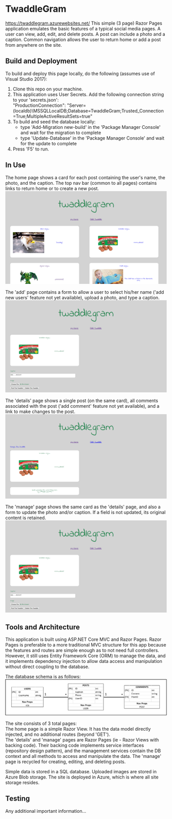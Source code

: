 # TwaddleGram
https://twaddlegram.azurewebsites.net/
This simple (3 page) Razor Pages application emulates the basic features of a typical social media pages. A user can view, add, edit, and delete posts. A post can include a photo and a caption. Common navigation allows the user to return home or add a post from anywhere on the site.

## Build and Deployment
To build and deploy this page locally, do the following (assumes use of Visual Studio 2017):
 1. Clone this repo on your machine.
 2. This application uses User Secrets. Add the following connection string to your 'secrets.json':  
     "ProductionConnection": "Server=(localdb)\\MSSQLLocalDB;Database=TwaddleGram;Trusted_Connection=True;MultipleActiveResultSets=true"  
 3. To build and seed the database locally:
     - type 'Add-Migration new-build' in the 'Package Manager Console' and wait for the migration to complete
     - type 'Update-Database' in the 'Package Manager Console' and wait for the update to complete
 4.  Press 'F5' to run.

## In Use
The home page shows a card for each post containing the user's name, the photo, and the caption. The top nav bar (common to all pages) contains links to return home or to create a new post.
![home view](assets/home-view.PNG)

The 'add' page contains a form to allow a user to select his/her name ('add new users' feature not yet available), upload a photo, and type a caption.
![add view](assets/manage-view.PNG)

The 'details' page shows a single post (on the same card), all comments associated with the post ('add comment' feature not yet available), and a link to make changes to the post.
![details view](assets/details-view.PNG)

The 'manage' page shows the same card as the 'details' page, and also a form to update the photo and/or caption. If a field is not updated, its original content is retained.
![manage view](assets/manage-view.PNG)

## Tools and Architecture
This application is built using ASP.NET Core MVC and Razor Pages. Razor Pages is preferable to a more traditional MVC structure for this app because the features and routes are simple enough as to not need full controllers. However, it still uses Entity Framework Core (ORM) to manage the data, and it implements dependency injection to allow data access and manipulation without direct coupling to the database.

The database schema is as follows:
![DB schema](assets/db-schema.PNG)

The site consists of 3 total pages:  
The home page is a simple Razor View. It has the data model directly injected, and no additional routes (beyond 'GET').  
The 'details' and 'manage' pages are Razor Pages (ie - Razor Views with backing code). Their backing code implements service interfaces (repository design pattern), and the management services contain the DB context and all methods to access and manipulate the data. The 'manage' page is recycled for creating, editing, and deleting posts.

Simple data is stored in a SQL database. Uploaded images are stored in Azure Blob storage. The site is deployed in Azure, which is where all site storage resides.

## Testing
Any additional important information…

